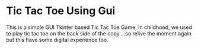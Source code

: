 # Tic Tac Toe Using Gui
This is a simple GUI Tkinter based Tic Tac Toe Game.
In childhood, we used to play tic tac toe on the back side of the copy....so relive the moment again but this have some digital experience too.

